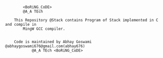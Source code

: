 			<BoRiNG_CoDE>
			@A_A TEch
		
		This Repository @Stack contains Program of Stack implemented in C and compile in
			MingW GCC compiler.
		
		
		Code is maintained by Abhay Goswami @abhaygoswami676@gmail.com(abhay676)
				@A_A TEch <BoRiNG_CoDE>
